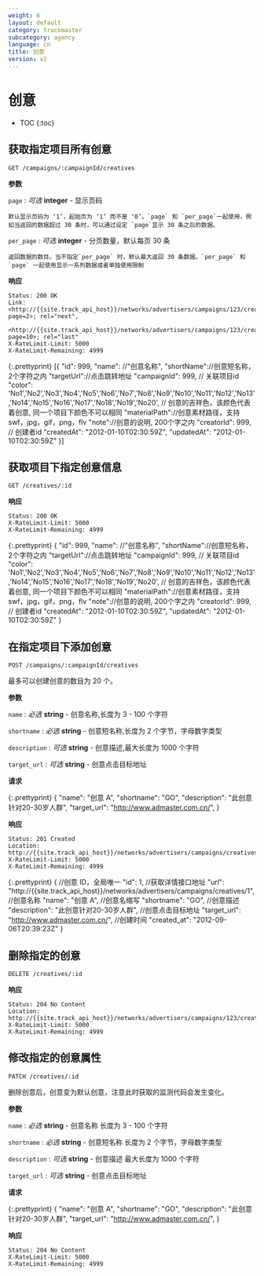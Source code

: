```yaml
---
weight: 6
layout: default
category: trackmaster
subcategory: agency
language: cn
title: 创意
version: v2
---
```


# 创意

* TOC
{:toc}

## 获取指定项目所有创意

    GET /campaigns/:campaignId/creatives

**参数**

`page`
: _可选_ **integer** - 显示页码

	默认显示页码为 ‘1’，起始页为 ‘1’ 而不是 ‘0’。`page` 和 `per_page`一起使用，例如当返回的数据超过 30 条时，可以通过设定 `page`显示 30 条之后的数据。

`per_page`
: _可选_ **integer** - 分页数量，默认每页 30 条

	返回数据的数目。当不指定`per_page` 时，默认最大返回 30 条数据。`per_page` 和 `page` 一起使用显示一系列数据或者单独使用限制

**响应**

    Status: 200 OK
    Link: <http://{{site.track_api_host}}/networks/advertisers/campaigns/123/creatives?page=2>; rel="next",
          <http://{{site.track_api_host}}/networks/advertisers/campaigns/123/creatives?page=10>; rel="last"
    X-RateLimit-Limit: 5000
    X-RateLimit-Remaining: 4999

{:.prettyprint}
    [{
        "id": 999,
        "name": //"创意名称",
        "shortName"://创意短名称，2个字符之内
        "targetUrl"://点击跳转地址
        "campaignId": 999, // 关联项目id
        "color": 'No1','No2','No3','No4','No5','No6','No7','No8','No9','No10','No11','No12','No13','No14','No15','No16','No17','No18','No19','No20', // 创意的吉祥色，该颜色代表着创意, 同一个项目下颜色不可以相同
        "materialPath"://创意素材路径，支持swf，jpg，gif，png，flv
        "note"://创意的说明, 200个字之内
        "creatorId": 999, // 创建者id
        "createdAt": "2012-01-10T02:30:59Z",
        "updatedAt": "2012-01-10T02:30:59Z"
    }]


## 获取项目下指定创意信息

    GET /creatives/:id

**响应**

    Status: 200 OK
    X-RateLimit-Limit: 5000
    X-RateLimit-Remaining: 4999

{:.prettyprint}
    {
        "id": 999,
        "name": //"创意名称",
        "shortName"://创意短名称，2个字符之内
        "targetUrl"://点击跳转地址
        "campaignId": 999, // 关联项目id
        "color": 'No1','No2','No3','No4','No5','No6','No7','No8','No9','No10','No11','No12','No13','No14','No15','No16','No17','No18','No19','No20', // 创意的吉祥色，该颜色代表着创意, 同一个项目下颜色不可以相同
        "materialPath"://创意素材路径，支持swf，jpg，gif，png，flv
        "note"://创意的说明, 200个字之内
        "creatorId": 999, // 创建者id
        "createdAt": "2012-01-10T02:30:59Z",
        "updatedAt": "2012-01-10T02:30:59Z"
    }


## 在指定项目下添加创意

    POST /campaigns/:campaignId/creatives

最多可以创建创意的数目为 20 个。

**参数**

`name`
: _必选_ **string** - 创意名称,长度为 3 - 100 个字符

`shortname`
: _必选_ **string** - 创意短名称,长度为 2 个字节，字母数字类型


`description`
: _可选_ **string** - 创意描述,最大长度为 1000 个字符


`target_url`
: _可选_ **string** - 创意点击目标地址

**请求**

{:.prettyprint}
    {
        "name": "创意 A",
        "shortname": "GO",
        "description": "此创意针对20-30岁人群",
        "target_url": "http://www.admaster.com.cn/",
    }

**响应**

    Status: 201 Created
    Location: http://{{site.track_api_host}}/networks/advertisers/campaigns/creatives/1
    X-RateLimit-Limit: 5000
    X-RateLimit-Remaining: 4999

{:.prettyprint}
    {
        //创意 ID，全局唯一
        "id": 1,
        //获取详情接口地址
        "url": "http://{{site.track_api_host}}/networks/advertisers/campaigns/creatives/1",
        //创意名称
        "name": "创意 A",
        //创意名缩写
        "shortname": "GO",
        //创意描述
        "description": "此创意针对20-30岁人群",
        //创意点击目标地址
        "target_url": "http://www.admaster.com.cn/",
        //创建时间
        "created_at": "2012-09-06T20:39:23Z"
    }

## 删除指定的创意

    DELETE /creatives/:id

**响应**

    Status: 204 No Content
    Location: http://{{site.track_api_host}}/networks/advertisers/campaigns/123/creatives
    X-RateLimit-Limit: 5000
    X-RateLimit-Remaining: 4999

## 修改指定的创意属性

    PATCH /creatives/:id

删除创意后，创意变为默认创意，注意此时获取的监测代码会发生变化。

**参数**

`name`
: _必选_ **string** - 创意名称 长度为 3 - 100 个字符

`shortname`
: _必选_ **string** - 创意短名称 长度为 2 个字节，字母数字类型


`description`
: _可选_ **string** - 创意描述 最大长度为 1000 个字符


`target_url`
: _可选_ **string** - 创意点击目标地址

**请求**

{:.prettyprint}
    {
        "name": "创意 A",
        "shortname": "GO",
        "description": "此创意针对20-30岁人群",
        "target_url": "http://www.admaster.com.cn/",
    }

**响应**

    Status: 204 No Content
    X-RateLimit-Limit: 5000
    X-RateLimit-Remaining: 4999


